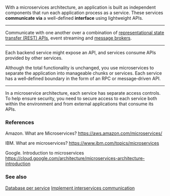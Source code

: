 With a microservices architecture, an application is built as independent components that run each application process as a service. These services **communicate via** a well-defined **interface** using lightweight APIs.

---

Communicate with one another over a combination of [representational state transfer (REST) APIs](https://www.ibm.com/topics/rest-apis), event streaming and [message brokers](https://www.ibm.com/topics/message-brokers).

---

Each backend service might expose an API, and services consume APIs provided by other services.

Although the total functionality is unchanged, you use microservices to separate the application into manageable chunks or services. Each service has a well‑defined boundary in the form of an RPC or message‑driven API.

----

In a microservice architecture, each service has separate access controls. To help ensure security, you need to secure access to each service both within the environment and from external applications that consume its APIs.

### References

Amazon. What are Microservices?
  https://aws.amazon.com/microservices/

IBM. What are microservices?
   https://www.ibm.com/topics/microservices
   
Google. Introduction to microservices
  https://cloud.google.com/architecture/microservices-architecture-introduction

### See also
[Database per service](Database%20per%20service.md)
[Implement interservices communication](Implement%20interservices%20communication.md)